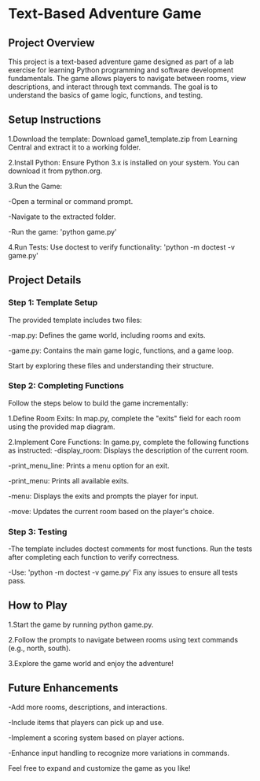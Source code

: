 # Text-Based Adventure Game

## Project Overview
This project is a text-based adventure game designed as part of a lab exercise for learning Python programming and software development fundamentals. 
The game allows players to navigate between rooms, view descriptions, and interact through text commands. The goal is to understand the basics of game logic, functions, and testing.

## Setup Instructions
1.Download the template:
Download game1_template.zip from Learning Central and extract it to a working folder.

2.Install Python:
Ensure Python 3.x is installed on your system. You can download it from python.org.

3.Run the Game:

-Open a terminal or command prompt.

-Navigate to the extracted folder.

-Run the game: 'python game.py'

4.Run Tests:
Use doctest to verify functionality: 'python -m doctest -v game.py'

## Project Details
### Step 1: Template Setup
The provided template includes two files:

-map.py: Defines the game world, including rooms and exits.

-game.py: Contains the main game logic, functions, and a game loop.

Start by exploring these files and understanding their structure.

### Step 2: Completing Functions
Follow the steps below to build the game incrementally:

1.Define Room Exits:
In map.py, complete the "exits" field for each room using the provided map diagram.

2.Implement Core Functions:
In game.py, complete the following functions as instructed:
-display_room: Displays the description of the current room.

-print_menu_line: Prints a menu option for an exit.

-print_menu: Prints all available exits.

-menu: Displays the exits and prompts the player for input.

-move: Updates the current room based on the player's choice.

### Step 3: Testing
-The template includes doctest comments for most functions. Run the tests after completing each function to verify correctness.

-Use: 'python -m doctest -v game.py'
Fix any issues to ensure all tests pass.

## How to Play
1.Start the game by running python game.py.

2.Follow the prompts to navigate between rooms using text commands (e.g., north, south).

3.Explore the game world and enjoy the adventure!

## Future Enhancements
-Add more rooms, descriptions, and interactions.

-Include items that players can pick up and use.

-Implement a scoring system based on player actions.

-Enhance input handling to recognize more variations in commands.

Feel free to expand and customize the game as you like!
